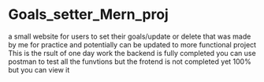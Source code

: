 # Goals_setter_Mern_proj
a small website for users to set their goals/update or delete that was made by me for practice and potentially can be updated to more functional project
This is the rsult of one day work the backend is fully completed you can use postman to test all the funvtions but the frotend is not completed yet 100% but you can view it
